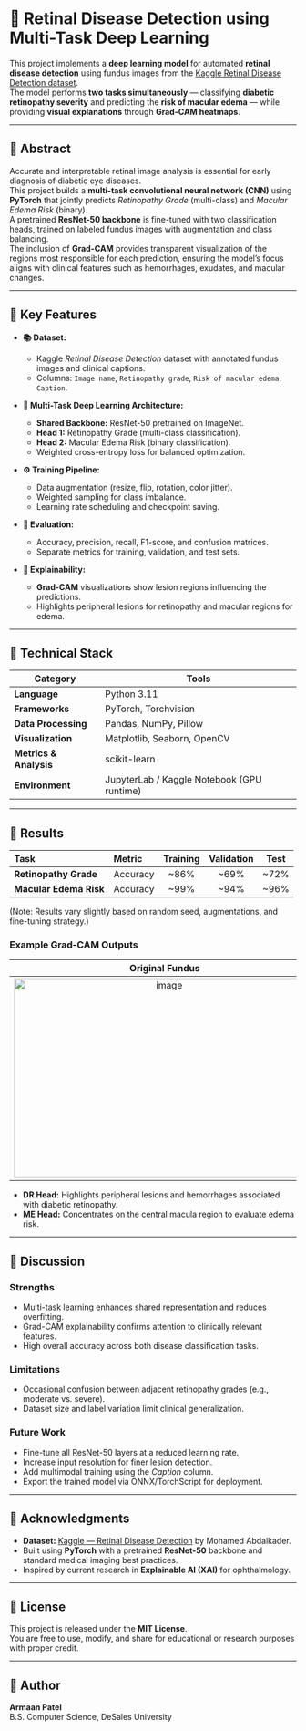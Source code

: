 # 🧠 Retinal Disease Detection using Multi-Task Deep Learning

This project implements a **deep learning model** for automated **retinal disease detection** using fundus images from the [Kaggle Retinal Disease Detection dataset](https://www.kaggle.com/datasets/mohamedabdalkader/retinal-disease-detection).  
The model performs **two tasks simultaneously** — classifying **diabetic retinopathy severity** and predicting the **risk of macular edema** — while providing **visual explanations** through **Grad-CAM heatmaps**.

---

## 📘 Abstract

Accurate and interpretable retinal image analysis is essential for early diagnosis of diabetic eye diseases.  
This project builds a **multi-task convolutional neural network (CNN)** using **PyTorch** that jointly predicts *Retinopathy Grade* (multi-class) and *Macular Edema Risk* (binary).  
A pretrained **ResNet-50 backbone** is fine-tuned with two classification heads, trained on labeled fundus images with augmentation and class balancing.  
The inclusion of **Grad-CAM** provides transparent visualization of the regions most responsible for each prediction, ensuring the model’s focus aligns with clinical features such as hemorrhages, exudates, and macular changes.

---

## 🔑 Key Features

- **📚 Dataset:**  
  - Kaggle *Retinal Disease Detection* dataset with annotated fundus images and clinical captions.  
  - Columns: `Image name`, `Retinopathy grade`, `Risk of macular edema`, `Caption`.

- **🧩 Multi-Task Deep Learning Architecture:**  
  - **Shared Backbone:** ResNet-50 pretrained on ImageNet.  
  - **Head 1:** Retinopathy Grade (multi-class classification).  
  - **Head 2:** Macular Edema Risk (binary classification).  
  - Weighted cross-entropy loss for balanced optimization.

- **⚙️ Training Pipeline:**  
  - Data augmentation (resize, flip, rotation, color jitter).  
  - Weighted sampling for class imbalance.  
  - Learning rate scheduling and checkpoint saving.

- **🎯 Evaluation:**  
  - Accuracy, precision, recall, F1-score, and confusion matrices.  
  - Separate metrics for training, validation, and test sets.

- **🧠 Explainability:**  
  - **Grad-CAM** visualizations show lesion regions influencing the predictions.  
  - Highlights peripheral lesions for retinopathy and macular regions for edema.

---

## 🧰 Technical Stack

| Category | Tools |
|-----------|-------|
| **Language** | Python 3.11 |
| **Frameworks** | PyTorch, Torchvision |
| **Data Processing** | Pandas, NumPy, Pillow |
| **Visualization** | Matplotlib, Seaborn, OpenCV |
| **Metrics & Analysis** | scikit-learn |
| **Environment** | JupyterLab / Kaggle Notebook (GPU runtime) |

---

## 🧪 Results

| Task | Metric | Training | Validation | Test |
|:------|:--------|:-----------:|:-------------:|:--------:|
| **Retinopathy Grade** | Accuracy | ~86% | ~69% | ~72% |
| **Macular Edema Risk** | Accuracy | ~99% | ~94% | ~96% |

(Note: Results vary slightly based on random seed, augmentations, and fine-tuning strategy.)

### Example Grad-CAM Outputs

| Original Fundus | DR Head | ME Head |
|:----------------:|:--------:|:--------:|
| <img width="529" height="350" alt="image" src="https://github.com/user-attachments/assets/8c09c6e3-07cc-4860-881b-5eea7a012c2b" /> | <img width="529" height="351" alt="image" src="https://github.com/user-attachments/assets/8970b031-9c3c-4a7d-a4b1-252874db39e1" /> | <img width="530" height="351" alt="image" src="https://github.com/user-attachments/assets/397cb6f7-7dae-4019-8498-3381bf937d7c" /> |

- **DR Head:** Highlights peripheral lesions and hemorrhages associated with diabetic retinopathy.  
- **ME Head:** Concentrates on the central macula region to evaluate edema risk.

---

## 🧩 Discussion

### Strengths
- Multi-task learning enhances shared representation and reduces overfitting.  
- Grad-CAM explainability confirms attention to clinically relevant features.  
- High overall accuracy across both disease classification tasks.

### Limitations
- Occasional confusion between adjacent retinopathy grades (e.g., moderate vs. severe).  
- Dataset size and label variation limit clinical generalization.

### Future Work
- Fine-tune all ResNet-50 layers at a reduced learning rate.  
- Increase input resolution for finer lesion detection.  
- Add multimodal training using the *Caption* column.  
- Export the trained model via ONNX/TorchScript for deployment.

---

## 📜 Acknowledgments

- **Dataset:** [Kaggle — Retinal Disease Detection](https://www.kaggle.com/datasets/mohamedabdalkader/retinal-disease-detection) by Mohamed Abdalkader.  
- Built using **PyTorch** with a pretrained **ResNet-50** backbone and standard medical imaging best practices.  
- Inspired by current research in **Explainable AI (XAI)** for ophthalmology.

---

## 🧾 License

This project is released under the **MIT License**.  
You are free to use, modify, and share for educational or research purposes with proper credit.

---

## 👤 Author

**Armaan Patel**  
B.S. Computer Science, DeSales University


